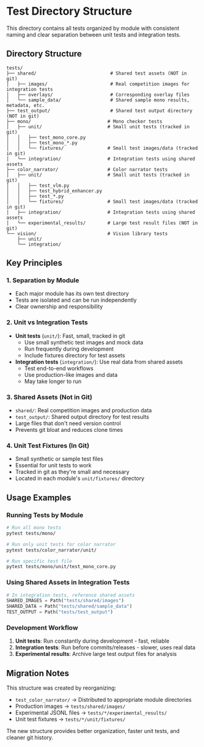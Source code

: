 # Test Directory Structure

This directory contains all tests organized by module with consistent naming and clear separation between unit tests and integration tests.

## Directory Structure

```
tests/
├── shared/                           # Shared test assets (NOT in git)
│   ├── images/                       # Real competition images for integration tests
│   ├── overlays/                     # Corresponding overlay files
│   └── sample_data/                  # Shared sample mono results, metadata, etc.
├── test_output/                      # Shared test output directory (NOT in git)
├── mono/                            # Mono checker tests
│   ├── unit/                        # Small unit tests (tracked in git)
│   │   ├── test_mono_core.py
│   │   ├── test_mono_*.py
│   │   └── fixtures/                # Small test images/data (tracked in git)
│   └── integration/                 # Integration tests using shared assets
├── color_narrator/                  # Color narrator tests
│   ├── unit/                        # Small unit tests (tracked in git)
│   │   ├── test_vlm.py
│   │   ├── test_hybrid_enhancer.py
│   │   ├── test_*.py
│   │   └── fixtures/                # Small test images/data (tracked in git)
│   ├── integration/                 # Integration tests using shared assets
│   └── experimental_results/        # Large test result files (NOT in git)
└── vision/                          # Vision library tests
    ├── unit/
    └── integration/
```

## Key Principles

### 1. **Separation by Module**
- Each major module has its own test directory
- Tests are isolated and can be run independently
- Clear ownership and responsibility

### 2. **Unit vs Integration Tests**
- **Unit tests** (`unit/`): Fast, small, tracked in git
  - Use small synthetic test images and mock data
  - Run frequently during development
  - Include fixtures directory for test assets
- **Integration tests** (`integration/`): Use real data from shared assets
  - Test end-to-end workflows
  - Use production-like images and data
  - May take longer to run

### 3. **Shared Assets (Not in Git)**
- `shared/`: Real competition images and production data
- `test_output/`: Shared output directory for test results
- Large files that don't need version control
- Prevents git bloat and reduces clone times

### 4. **Unit Test Fixtures (In Git)**
- Small synthetic or sample test files
- Essential for unit tests to work
- Tracked in git as they're small and necessary
- Located in each module's `unit/fixtures/` directory

## Usage Examples

### Running Tests by Module
```bash
# Run all mono tests
pytest tests/mono/

# Run only unit tests for color narrator
pytest tests/color_narrator/unit/

# Run specific test file
pytest tests/mono/unit/test_mono_core.py
```

### Using Shared Assets in Integration Tests
```python
# In integration tests, reference shared assets
SHARED_IMAGES = Path("tests/shared/images")
SHARED_DATA = Path("tests/shared/sample_data")
TEST_OUTPUT = Path("tests/test_output")
```

### Development Workflow
1. **Unit tests**: Run constantly during development - fast, reliable
2. **Integration tests**: Run before commits/releases - slower, uses real data
3. **Experimental results**: Archive large test output files for analysis

## Migration Notes

This structure was created by reorganizing:
- `test_color_narrator/` → Distributed to appropriate module directories
- Production images → `tests/shared/images/`
- Experimental JSONL files → `tests/*/experimental_results/`
- Unit test fixtures → `tests/*/unit/fixtures/`

The new structure provides better organization, faster unit tests, and cleaner git history.
